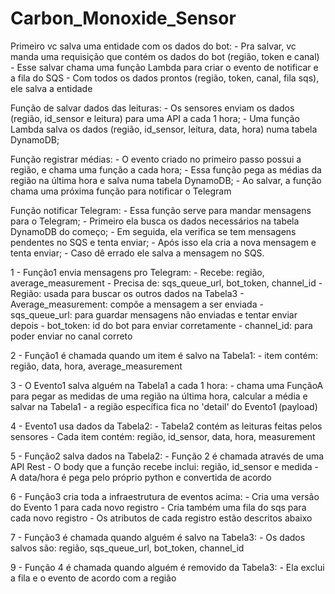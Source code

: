 # Carbon_Monoxide_Sensor

Primeiro vc salva uma entidade com os dados do bot:
	- Pra salvar, vc manda uma requisição que contém os dados do bot (região, token e canal)
	- Esse salvar chama uma função Lambda para criar o evento de notificar e a fila do SQS
	- Com todos os dados prontos (região, token, canal, fila sqs), ele salva a entidade

Função de salvar dados das leituras:
	- Os sensores enviam os dados (região, id_sensor e leitura) para uma API a cada 1 hora;
	- Uma função Lambda salva os dados (região, id_sensor, leitura, data, hora) numa tabela DynamoDB;

Função registrar médias:
	- O evento criado no primeiro passo possui a região, e chama uma função a cada hora;
	- Essa função pega as médias da região na última hora e salva numa tabela DynamoDB;
	- Ao salvar, a função chama uma próxima função para notificar o Telegram

Função notificar Telegram:
	- Essa função serve para mandar mensagens para o Telegram;
	- Primeiro ela busca os dados necessários na tabela DynamoDB do começo;
	- Em seguida, ela verifica se tem mensagens pendentes no SQS e tenta enviar;
	- Após isso ela cria a nova mensagem e tenta enviar;
	- Caso dê errado ele salva a mensagem no SQS.




1 - Função1 envia mensagens pro Telegram:
	- Recebe: região, average_measurement
	- Precisa de: sqs_queue_url, bot_token, channel_id
	- Região: usada para buscar os outros dados na Tabela3
	- Average_measurement: compõe a mensagem a ser enviada
	- sqs_queue_url: para guardar mensagens não enviadas e tentar enviar depois
	- bot_token: id do bot para enviar corretamente
	- channel_id: para poder enviar no canal correto

2 - Função1 é chamada quando um item é salvo na Tabela1:
	- item contém: região, data, hora, average_measurement

3 - O Evento1 salva alguém na Tabela1 a cada 1 hora:
	- chama uma FunçãoA para pegar as medidas de uma região na última hora, calcular a média e salvar na Tabela1
	- a região específica fica no 'detail' do Evento1 (payload)

4 - Evento1 usa dados da Tabela2:
	- Tabela2 contém as leituras feitas pelos sensores
	- Cada item contém: região, id_sensor, data, hora, measurement

5 - Função2 salva dados na Tabela2:
	- Função 2 é chamada através de uma API	Rest
	- O body que a função recebe inclui: região, id_sensor e medida
	- A data/hora é pega pelo próprio python e convertida de acordo

6 - Função3 cria toda a infraestrutura de eventos acima:
	- Cria uma versão do Evento 1 para cada novo registro
	- Cria também uma fila do sqs para cada novo registro
	- Os atributos de cada registro estão descritos abaixo

7 - Função3 é chamada quando alguém é salvo na Tabela3:
	- Os dados salvos são: região, sqs_queue_url, bot_token, channel_id

9 - Função 4 é chamada quando alguém é removido da Tabela3:
	- Ela exclui a fila e o evento de acordo com a região